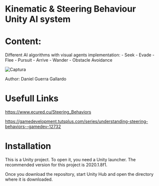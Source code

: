 # Kinematic & Steering Behaviour Unity AI system



# Content:
 Different AI algorithms with visual agents implementation:
    - Seek
    - Evade
    - Flee
    - Pursuit
    - Arrive
    - Wander
    - Obstacle Avoidance

![Captura](https://user-images.githubusercontent.com/61831013/125986150-6b222897-bf54-47b9-a680-3dcea67083da.PNG)

Author: Daniel Guerra Gallardo

# Usefull Links

https://www.ecured.cu/Steering_Behaviors

https://gamedevelopment.tutsplus.com/series/understanding-steering-behaviors--gamedev-12732

# Installation
This is a Unity project. To open it, you need a Unity launcher. 
The recommended version for this project is 2020.1.8f1.

Once you download the repository, start Unity Hub and open the directory where it is downloaded.
    

